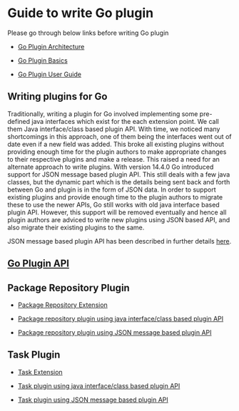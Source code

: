 
# Guide to write Go plugin

Please go through below links before writing Go plugin

* [Go Plugin Architecture](../4/4.4.1.md)

* [Go Plugin Basics](go_plugins_basics.md)

* [Go Plugin User Guide](http://www.go.cd/documentation/user/current/extension_points/plugin_user_guide.html)


## Writing plugins for Go

Traditionally, writing a plugin for Go involved implementing some pre-defined java interfaces which exist for the each extension point. We call them Java interface/class based plugin API. 
With time, we noticed many shortcomings in this approach, one of them being the interfaces went out of date even if a new field was added. This broke all existing plugins without providing enough time for the plugin authors to make appropriate changes to their respective plugins and make a release. 
This raised a need for an alternate approach to write plugins. With version 14.4.0 Go introduced support for JSON message based plugin API. This still deals with a few java classes, but the dynamic part which is the details being sent back and forth between Go and plugin is in the form of JSON data. 
In order to support existing plugins and provide enough time to the plugin authors to migrate these to use the newer APIs, Go still works with old java interface based plugin API. However, this support will be removed eventually and hence all plugin authors are adviced to write new plugins using JSON based API, and also migrate their existing plugins to the same.

JSON message based plugin API has been described in further details [here](json_message_based_plugin_api.md).

## [Go Plugin API](go_plugin_api.md)

## Package Repository Plugin

- [Package Repository Extension](http://www.go.cd/documentation/user/current/extension_points/package_repository_extension.html)

- [Package repository plugin using java interface/class based plugin API](package_material/writing_go_package_material_plugin.md)

- [Package repository plugin using JSON message based plugin API](package_material/json_message_based_package_material_extension.md)

## Task Plugin

- [Task Extension](http://www.go.cd/documentation/user/current/extension_points/task_extension.html)

- [Task plugin using java interface/class based plugin API](task/writing_go_task_plugins.md)

- [Task plugin using JSON message based plugin API](task/json_message_based_task_extension.md)

